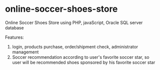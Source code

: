 online-soccer-shoes-store
=========================

Online Soccer Shoes Store using PHP, javaScript, Oracle SQL server database

Features:

1. login, products purchase, order/shipment check, administrator management
2. Soccer recommendation according to user's favorite soccer star, so user will be recommended shoes sponsored by his favorite soccer star
